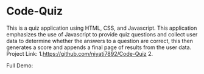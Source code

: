 # Code-Quiz
This is a quiz application using HTML, CSS, and Javascript.
This application emphasizes the use of Javascript to provide quiz questions and collect user data to determine whether the answers to a question are correct, this then generates a score and appends a final page of results from the user data.
Project Link:
1.https://github.com/niyati7892/Code-Quiz
2.

Full Demo:

